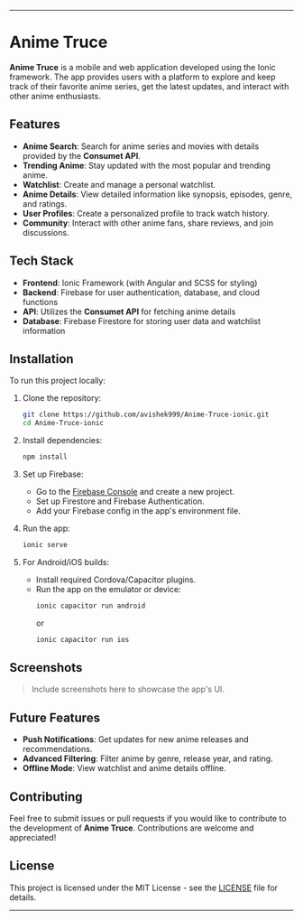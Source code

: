 
---

# Anime Truce

**Anime Truce** is a mobile and web application developed using the Ionic framework. The app provides users with a platform to explore and keep track of their favorite anime series, get the latest updates, and interact with other anime enthusiasts.

## Features

- **Anime Search**: Search for anime series and movies with details provided by the **Consumet API**.
- **Trending Anime**: Stay updated with the most popular and trending anime.
- **Watchlist**: Create and manage a personal watchlist.
- **Anime Details**: View detailed information like synopsis, episodes, genre, and ratings.
- **User Profiles**: Create a personalized profile to track watch history.
- **Community**: Interact with other anime fans, share reviews, and join discussions.

## Tech Stack

- **Frontend**: Ionic Framework (with Angular and SCSS for styling)
- **Backend**: Firebase for user authentication, database, and cloud functions
- **API**: Utilizes the **Consumet API** for fetching anime details
- **Database**: Firebase Firestore for storing user data and watchlist information

## Installation

To run this project locally:

1. Clone the repository:
   ```bash
   git clone https://github.com/avishek999/Anime-Truce-ionic.git
   cd Anime-Truce-ionic
   ```

2. Install dependencies:
   ```bash
   npm install
   ```

3. Set up Firebase:
   - Go to the [Firebase Console](https://console.firebase.google.com/) and create a new project.
   - Set up Firestore and Firebase Authentication.
   - Add your Firebase config in the app's environment file.

4. Run the app:
   ```bash
   ionic serve
   ```

5. For Android/iOS builds:
   - Install required Cordova/Capacitor plugins.
   - Run the app on the emulator or device:
     ```bash
     ionic capacitor run android
     ```
     or
     ```bash
     ionic capacitor run ios
     ```

## Screenshots

> Include screenshots here to showcase the app's UI.

## Future Features

- **Push Notifications**: Get updates for new anime releases and recommendations.
- **Advanced Filtering**: Filter anime by genre, release year, and rating.
- **Offline Mode**: View watchlist and anime details offline.

## Contributing

Feel free to submit issues or pull requests if you would like to contribute to the development of **Anime Truce**. Contributions are welcome and appreciated!

## License

This project is licensed under the MIT License - see the [LICENSE](LICENSE) file for details.

---
